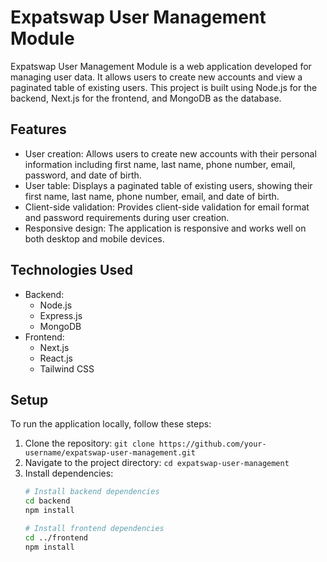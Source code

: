 
 
 
# Expatswap User Management Module

Expatswap User Management Module is a web application developed for managing user data. It allows users to create new accounts and view a paginated table of existing users. This project is built using Node.js for the backend, Next.js for the frontend, and MongoDB as the database.

## Features

- User creation: Allows users to create new accounts with their personal information including first name, last name, phone number, email, password, and date of birth.
- User table: Displays a paginated table of existing users, showing their first name, last name, phone number, email, and date of birth.
- Client-side validation: Provides client-side validation for email format and password requirements during user creation.
- Responsive design: The application is responsive and works well on both desktop and mobile devices.

## Technologies Used

- Backend:
  - Node.js
  - Express.js
  - MongoDB
- Frontend:
  - Next.js
  - React.js
  - Tailwind CSS

## Setup

To run the application locally, follow these steps:

1. Clone the repository: `git clone https://github.com/your-username/expatswap-user-management.git`
2. Navigate to the project directory: `cd expatswap-user-management`
3. Install dependencies:
   ```bash
   # Install backend dependencies
   cd backend
   npm install

   # Install frontend dependencies
   cd ../frontend
   npm install
